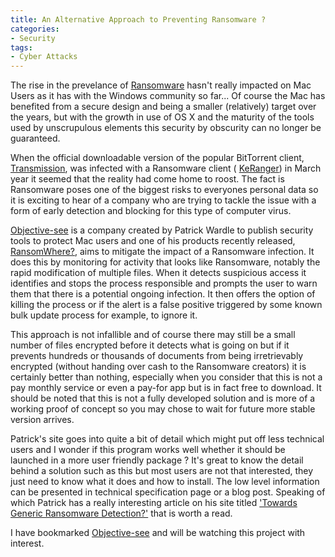 ```yaml
---
title: An Alternative Approach to Preventing Ransomware ?
categories: 
- Security
tags:
- Cyber Attacks
---
```


The rise in the prevelance of 
[Ransomware](https://en.wikipedia.org/wiki/Ransomware) hasn't really impacted on Mac Users as it has with the Windows community so far... 
Of course the Mac has benefited from a secure design and being a smaller (relatively) target over the years, but with the growth in use of OS X and the maturity of the tools used by unscrupulous elements this security by obscurity can no longer be guaranteed.

When the official downloadable version of the popular BitTorrent client, 
[Transmission](https://www.transmissionbt.com), was infected with a Ransomware client (
[KeRanger](https://en.wikipedia.org/wiki/KeRanger)) in March year it seemed that the reality had come home to roost. The fact is Ransomware poses one of the biggest risks to everyones personal data so it is exciting to hear of a company who are trying to tackle the issue with a form of early detection and blocking for this type of computer virus.

[Objective-see](https://objective-see.com/) is a company created by Patrick Wardle to publish security tools to protect Mac users and one of his products recently released, 
[RansomWhere?](https://objective-see.com/products/ransomwhere.html), aims to mitigate the impact of a Ransomware infection. It does this by monitoring for activity that looks like Ransomware, notably the rapid modification of multiple files. When it detects suspicious access it identifies and stops the process responsible and prompts the user to warn them that there is a potential ongoing infection. It then offers the option of killing the process or if the alert is a false positive triggered by some known bulk update process for example, to ignore it.

This approach is not infallible and of course there may still be a small number of files encrypted before it detects what is going on but if it prevents hundreds or thousands of documents from being irretrievably encrypted (without handing over cash to the Ransomware creators) it is certainly better than nothing, especially when you consider that this is not a pay monthly service or even a pay-for app but is in fact free to download. It should be noted that this is not a fully developed solution and is more of a working proof of concept so you may chose to wait for future more stable version arrives.

Patrick's site goes into quite a bit of detail which might put off less technical users and I wonder if this program works well whether it should be launched in a more user friendly package ? It's great to know the detail behind a solution such as this but most users are not that interested, they just need to know what it does and how to install. The low level information can be presented in technical specification page or a blog post. Speaking of which Patrick has a really interesting article on his site titled 
['Towards Generic Ransomware Detection?'](https://objective-see.com/blog/blog_0x0F.html) that is worth a read.

I have bookmarked 
[Objective-see](https://objective-see.com/) and will be watching this project with interest.